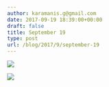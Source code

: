 ```yaml
---
author: karamanis.g@gmail.com
date: 2017-09-19 18:39:00+00:00
draft: false
title: September 19
type: post
url: /blog/2017/9/september-19
---
```




  
   ![](https://images.squarespace-cdn.com/content/v1/4f3f61bae4b063b909445965/1505833805678-EGG97OW5V9XVEUENONPH/ke17ZwdGBToddI8pDm48kLSERMgCVymnItqhne5EfYV7gQa3H78H3Y0txjaiv_0fDoOvxcdMmMKkDsyUqMSsMWxHk725yiiHCCLfrh8O1z5QHyNOqBUUEtDDsRWrJLTmMCg6RGY8TrcVSOIk4QoDPnvjthEs8TAhVmYN7i_-QaEW7L_Q40KNxq4S2FLq3V0y/IMG_2285.jpg?format=original)

  

  
   ![](https://images.squarespace-cdn.com/content/v1/4f3f61bae4b063b909445965/1505833808880-70SYXMYT94CXPXBKHBZM/ke17ZwdGBToddI8pDm48kJUlZr2Ql5GtSKWrQpjur5t7gQa3H78H3Y0txjaiv_0fDoOvxcdMmMKkDsyUqMSsMWxHk725yiiHCCLfrh8O1z5QPOohDIaIeljMHgDF5CVlOqpeNLcJ80NK65_fV7S1UfNdxJhjhuaNor070w_QAc94zjGLGXCa1tSmDVMXf8RUVhMJRmnnhuU1v2M8fLFyJw/IMG_2287.jpg?format=original)

  


